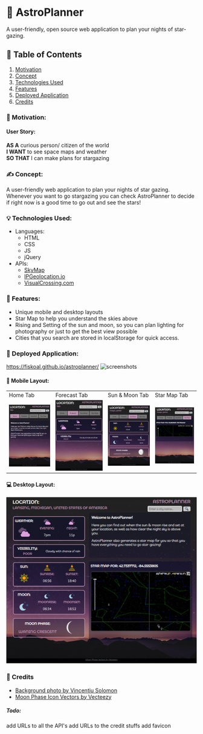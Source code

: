 # :stars: AstroPlanner
A user-friendly, open source web application to plan your nights of star-gazing.

## :book: Table of Contents
1. [Motivation](#motivation)
2. [Concept](#concept)
3. [Technologies Used](#tech)
4. [Features](#features)
5. [Deployed Application](#app)
6. [Credits](#credits)

### :star2: Motivation: <a name="motivation"></a>
#### User Story:
**AS A** curious person/ citizen of the world <br>
**I WANT** to see space maps and weather <br>
**SO THAT** I can make plans for stargazing 

### :writing_hand: Concept: <a name="concept"></a>
A user-friendly web application to plan your nights of star gazing. Whenever you want to go stargazing you can check AstroPlanner to decide if right now is a good time to go out and see the stars! 

### :bulb: Technologies Used:  <a name="tech"></a>
* Languages:
  * HTML
  * CSS
  * JS
  * jQuery
* APIs:
  * [SkyMap](http://www.wikisky.org/api?locale=EN)
  * [IPGeolocation.io](https://ipgeolocation.io/)
  * [VisualCrossing.com](https://www.visualcrossing.com/)

### :mage: Features:  <a name="features"></a>
* Unique mobile and desktop layouts
* Star Map to help you understand the skies above
* Rising and Setting of the sun and moon, so you can plan lighting for photography or just to get the best view possible
* Cities that you search are stored in localStorage for quick access.

### :milky_way: Deployed Application:  <a name="app"></a>

https://fiskoal.github.io/astroplanner/
![screenshots]()

#### :iphone: Mobile Layout:
<table>
  <tr>
    <td>Home Tab</td><td>Forecast Tab</td><td>Sun & Moon Tab</td><td>Star Map Tab</td>
  </tr>
  <tr>
    <td> <img src="assets/mobile-home.png"> </td> <td> <img src="assets/mobile-forecast.png"> </td> <td> <img src="assets/mobile-sunmoon.png"> </td> <td> <img src="assets/mobile-starmap.png"> </td>
  </tr>
 </table>

#### :computer: Desktop Layout:
<img src="assets/desktop-screen.png">

### :clap: Credits  <a name="credits"></a>
- [Background photo by Vincentiu Solomon](https://unsplash.com/photos/ln5drpv_ImI)
- <a href="https://www.vecteezy.com/free-vector/moon">Moon Phase Icon Vectors by Vecteezy</a>

##### Todo:
add URLs to all the API's
add URLs to the credit stuffs
add favicon
 
